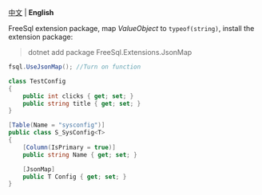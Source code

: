 ﻿[中文](README.zh-CN.MD) | **English**

FreeSql extension package, map *ValueObject* to `typeof(string)`, install the extension package:

> dotnet add package FreeSql.Extensions.JsonMap

```csharp
fsql.UseJsonMap(); //Turn on function

class TestConfig
{
    public int clicks { get; set; }
    public string title { get; set; }
}

[Table(Name = "sysconfig")]
public class S_SysConfig<T>
{
    [Column(IsPrimary = true)]
    public string Name { get; set; }

    [JsonMap]
    public T Config { get; set; }
}
```
